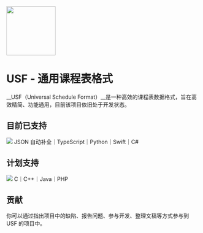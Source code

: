 <image src="https://github.com/user-attachments/assets/563db63c-954f-4d47-839e-c475d88ab7fc" height="128"/>

# USF - 通用课程表格式
__USF（Universal Schedule Format）__是一种高效的课程表数据格式，旨在高效精简、功能通用，目前该项目依旧处于开发状态。

## 目前已支持
<img src="https://skillicons.dev/icons?i=ts,py,swift,cs" />
JSON 自动补全｜TypeScript｜Python｜Swift｜C#

## 计划支持
<img src="https://skillicons.dev/icons?i=c,cpp,java,php" />
C｜C++｜Java｜PHP

## 贡献
你可以通过指出项目中的缺陷、报告问题、参与开发、整理文稿等方式参与到 USF 的项目中。
